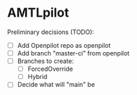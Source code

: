 # AMTLpilot

Preliminary decisions (TODO):

* [ ] Add Openpilot repo as openpilot
* [ ] Add branch "master-ci" from openpilot
* [ ] Branches to create:
  * [ ] ForcedOverride
  * [ ] Hybrid
* [ ] Decide what will "main" be
